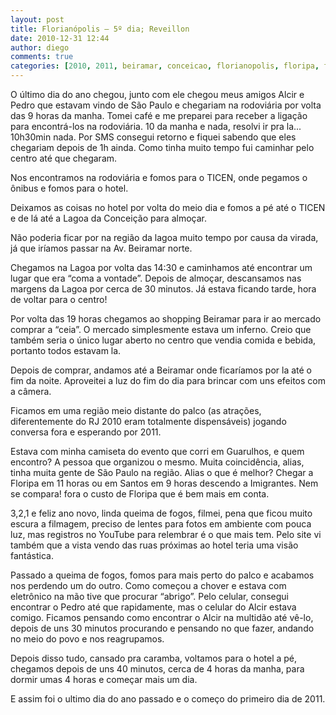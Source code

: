 ```yaml
---
layout: post
title: Florianópolis – 5º dia; Reveillon
date: 2010-12-31 12:44
author: diego
comments: true
categories: [2010, 2011, beiramar, conceicao, florianopolis, floripa, fogos, lagoa, pirotecnia, pirotecnico, reveillon, shopping, show, Viagens, virada]
---
```

O último dia do ano chegou, junto com ele chegou meus amigos Alcir e Pedro que estavam vindo de São Paulo e chegariam na rodoviária por volta das 9 horas da manha. Tomei café e me preparei para receber a ligação para encontrá-los na rodoviária. 10 da manha e nada, resolvi ir pra la... 10h30min nada. Por SMS consegui retorno e fiquei sabendo que eles chegariam depois de 1h ainda. Como tinha muito tempo fui caminhar pelo centro até que chegaram.

Nos encontramos na rodoviária e fomos para o TICEN, onde pegamos o ônibus e fomos para o hotel.

Deixamos as coisas no hotel por volta do meio dia e fomos a pé até o TICEN e de lá até a Lagoa da Conceição para almoçar.

Não poderia ficar por na região da lagoa muito tempo por causa da virada, já que iríamos passar na Av. Beiramar norte.

Chegamos na Lagoa por volta das 14:30 e caminhamos até encontrar um lugar que era “coma a vontade”. Depois de almoçar, descansamos nas margens da Lagoa por cerca de 30 minutos. Já estava ficando tarde, hora de voltar para o centro!

Por volta das 19 horas chegamos ao shopping Beiramar para ir ao mercado comprar a “ceia”. O mercado simplesmente estava um inferno. Creio que também seria o único lugar aberto no centro que vendia comida e bebida, portanto todos estavam la.

Depois de comprar, andamos até a Beiramar onde ficaríamos por la até o fim da noite. Aproveitei a luz do fim do dia para brincar com uns efeitos com a câmera.

Ficamos em uma região meio distante do palco (as atrações, diferentemente do RJ 2010 eram totalmente dispensáveis) jogando conversa fora e esperando por 2011.

Estava com minha camiseta do evento que corri em Guarulhos, e quem encontro? A pessoa que organizou o mesmo. Muita coincidência, alias, tinha muita gente de São Paulo na região. Alias o que é melhor? Chegar a Floripa em 11 horas ou em Santos em 9 horas descendo a Imigrantes. Nem se compara! fora o custo de Floripa que é bem mais em conta.

3,2,1 e feliz ano novo, linda queima de fogos, filmei, pena que ficou muito escura a filmagem, preciso de lentes para fotos em ambiente com pouca luz, mas registros no YouTube para relembrar é o que mais tem. Pelo site vi também que a vista vendo das ruas próximas ao hotel teria uma visão fantástica.

Passado a queima de fogos, fomos para mais perto do palco e acabamos nos perdendo um do outro. Como começou a chover e estava com eletrônico na mão tive que procurar “abrigo”. Pelo celular, consegui encontrar o Pedro até que rapidamente, mas o celular do Alcir estava comigo. Ficamos pensando como encontrar o Alcir na multidão até vê-lo, depois de uns 30 minutos procurando e pensando no que fazer, andando no meio do povo e nos reagrupamos.

Depois disso tudo, cansado pra caramba, voltamos para o hotel a pé, chegamos depois de uns 40 minutos, cerca de 4 horas da manha, para dormir umas 4 horas e começar mais um dia.

E assim foi o ultimo dia do ano passado e o começo do primeiro dia de 2011.
